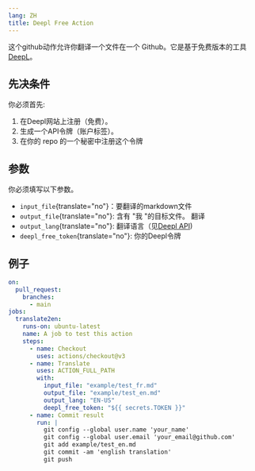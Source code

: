 ```yaml
---
lang: ZH
title: Deepl Free Action
---
```


这个github动作允许你翻译一个文件在一个 Github。它是基于免费版本的工具[DeepL](https://www.deepl.com)。

## 先决条件

你必须首先:

1.  在Deepl网站上注册（免费）。
2.  生成一个API令牌（账户标签）。
3.  在你的 repo 的一个秘密中注册这个令牌

## 参数

你必须填写以下参数。

-   `input_file`{translate="no"}：要翻译的markdown文件
-   `output_file`{translate="no"}: 含有 \"我 \"的目标文件。 翻译
-   `output_lang`{translate="no"}: 翻译语言（见[Deepl API](https://www.deepl.com/fr/docs-api/translating-documents/uploading/))
-   `deepl_free_token`{translate="no"}: 你的Deepl令牌

## 例子

``` yaml
on:
  pull_request:
    branches:
      - main
jobs:
  translate2en:
    runs-on: ubuntu-latest
    name: A job to test this action
    steps:
      - name: Checkout
        uses: actions/checkout@v3
      - name: Translate
        uses: ACTION_FULL_PATH
        with:
          input_file: "example/test_fr.md"
          output_file: "example/test_en.md"
          output_lang: "EN-US"
          deepl_free_token: "${{ secrets.TOKEN }}"
      - name: Commit result
        run: |
          git config --global user.name 'your_name'
          git config --global user.email 'your_email@github.com'
          git add example/test_en.md
          git commit -am 'english translation'
          git push
```
